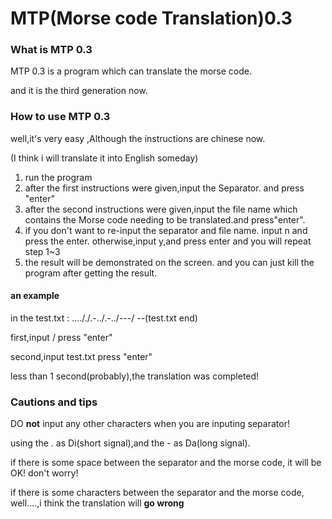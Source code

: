# MTP(Morse code Translation)0.3 

### What is MTP 0.3

MTP 0.3 is a program which can translate the morse code.

and it is the third generation now.

### How to use MTP 0.3

well,it's very easy ,Although the instructions are chinese now.

(I think i will translate it into English someday)

1. run the program
2. after the first instructions were given,input the Separator. and press "enter"
3. after the second instructions were given,input the file name which contains the Morse code needing to be translated.and press"enter".
4. if you don't want to re-input the separator and  file name. input n  and press the enter. otherwise,input y,and press enter 
and you will repeat step 1~3
5. the result will be demonstrated on the screen. and you can just kill the program after getting the result.

#### an example

in the test.txt :
...././.-../.-../---/
--(test.txt end)

first,input / press "enter"

second,input test.txt  press "enter"

less than 1 second(probably),the translation was completed!

### Cautions and tips

DO **not** input any other characters when you are inputing separator!

using the . as Di(short signal),and the - as Da(long signal).

if there is some space between the separator and the morse code, it will be OK! don't worry!

if there is some characters between the separator and the morse code, well....,i think the translation will **go wrong**

